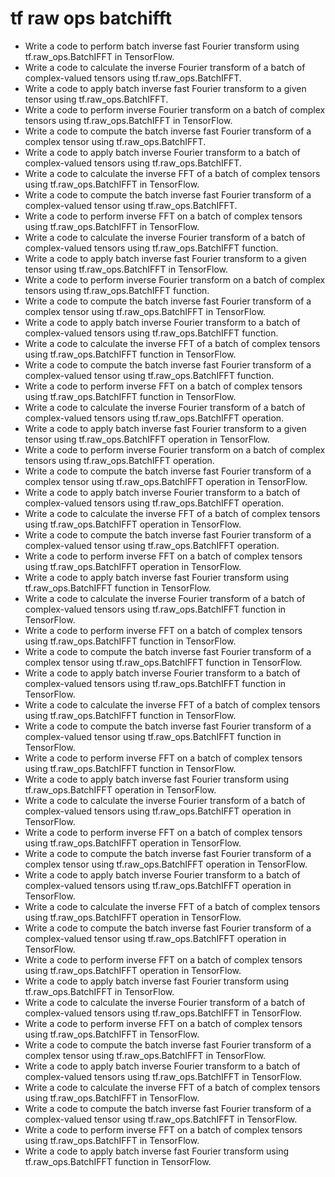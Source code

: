 # tf raw ops batchifft

- Write a code to perform batch inverse fast Fourier transform using tf.raw_ops.BatchIFFT in TensorFlow.
- Write a code to calculate the inverse Fourier transform of a batch of complex-valued tensors using tf.raw_ops.BatchIFFT.
- Write a code to apply batch inverse fast Fourier transform to a given tensor using tf.raw_ops.BatchIFFT.
- Write a code to perform inverse Fourier transform on a batch of complex tensors using tf.raw_ops.BatchIFFT in TensorFlow.
- Write a code to compute the batch inverse fast Fourier transform of a complex tensor using tf.raw_ops.BatchIFFT.
- Write a code to apply batch inverse Fourier transform to a batch of complex-valued tensors using tf.raw_ops.BatchIFFT.
- Write a code to calculate the inverse FFT of a batch of complex tensors using tf.raw_ops.BatchIFFT in TensorFlow.
- Write a code to compute the batch inverse fast Fourier transform of a complex-valued tensor using tf.raw_ops.BatchIFFT.
- Write a code to perform inverse FFT on a batch of complex tensors using tf.raw_ops.BatchIFFT in TensorFlow.
- Write a code to calculate the inverse Fourier transform of a batch of complex-valued tensors using tf.raw_ops.BatchIFFT function.
- Write a code to apply batch inverse fast Fourier transform to a given tensor using tf.raw_ops.BatchIFFT in TensorFlow.
- Write a code to perform inverse Fourier transform on a batch of complex tensors using tf.raw_ops.BatchIFFT function.
- Write a code to compute the batch inverse fast Fourier transform of a complex tensor using tf.raw_ops.BatchIFFT in TensorFlow.
- Write a code to apply batch inverse Fourier transform to a batch of complex-valued tensors using tf.raw_ops.BatchIFFT function.
- Write a code to calculate the inverse FFT of a batch of complex tensors using tf.raw_ops.BatchIFFT function in TensorFlow.
- Write a code to compute the batch inverse fast Fourier transform of a complex-valued tensor using tf.raw_ops.BatchIFFT function.
- Write a code to perform inverse FFT on a batch of complex tensors using tf.raw_ops.BatchIFFT function in TensorFlow.
- Write a code to calculate the inverse Fourier transform of a batch of complex-valued tensors using tf.raw_ops.BatchIFFT operation.
- Write a code to apply batch inverse fast Fourier transform to a given tensor using tf.raw_ops.BatchIFFT operation in TensorFlow.
- Write a code to perform inverse Fourier transform on a batch of complex tensors using tf.raw_ops.BatchIFFT operation.
- Write a code to compute the batch inverse fast Fourier transform of a complex tensor using tf.raw_ops.BatchIFFT operation in TensorFlow.
- Write a code to apply batch inverse Fourier transform to a batch of complex-valued tensors using tf.raw_ops.BatchIFFT operation.
- Write a code to calculate the inverse FFT of a batch of complex tensors using tf.raw_ops.BatchIFFT operation in TensorFlow.
- Write a code to compute the batch inverse fast Fourier transform of a complex-valued tensor using tf.raw_ops.BatchIFFT operation.
- Write a code to perform inverse FFT on a batch of complex tensors using tf.raw_ops.BatchIFFT operation in TensorFlow.
- Write a code to apply batch inverse fast Fourier transform using tf.raw_ops.BatchIFFT function in TensorFlow.
- Write a code to calculate the inverse Fourier transform of a batch of complex-valued tensors using tf.raw_ops.BatchIFFT function in TensorFlow.
- Write a code to perform inverse FFT on a batch of complex tensors using tf.raw_ops.BatchIFFT function in TensorFlow.
- Write a code to compute the batch inverse fast Fourier transform of a complex tensor using tf.raw_ops.BatchIFFT function in TensorFlow.
- Write a code to apply batch inverse Fourier transform to a batch of complex-valued tensors using tf.raw_ops.BatchIFFT function in TensorFlow.
- Write a code to calculate the inverse FFT of a batch of complex tensors using tf.raw_ops.BatchIFFT function in TensorFlow.
- Write a code to compute the batch inverse fast Fourier transform of a complex-valued tensor using tf.raw_ops.BatchIFFT function in TensorFlow.
- Write a code to perform inverse FFT on a batch of complex tensors using tf.raw_ops.BatchIFFT function in TensorFlow.
- Write a code to apply batch inverse fast Fourier transform using tf.raw_ops.BatchIFFT operation in TensorFlow.
- Write a code to calculate the inverse Fourier transform of a batch of complex-valued tensors using tf.raw_ops.BatchIFFT operation in TensorFlow.
- Write a code to perform inverse FFT on a batch of complex tensors using tf.raw_ops.BatchIFFT operation in TensorFlow.
- Write a code to compute the batch inverse fast Fourier transform of a complex tensor using tf.raw_ops.BatchIFFT operation in TensorFlow.
- Write a code to apply batch inverse Fourier transform to a batch of complex-valued tensors using tf.raw_ops.BatchIFFT operation in TensorFlow.
- Write a code to calculate the inverse FFT of a batch of complex tensors using tf.raw_ops.BatchIFFT operation in TensorFlow.
- Write a code to compute the batch inverse fast Fourier transform of a complex-valued tensor using tf.raw_ops.BatchIFFT operation in TensorFlow.
- Write a code to perform inverse FFT on a batch of complex tensors using tf.raw_ops.BatchIFFT operation in TensorFlow.
- Write a code to apply batch inverse fast Fourier transform using tf.raw_ops.BatchIFFT in TensorFlow.
- Write a code to calculate the inverse Fourier transform of a batch of complex-valued tensors using tf.raw_ops.BatchIFFT in TensorFlow.
- Write a code to perform inverse FFT on a batch of complex tensors using tf.raw_ops.BatchIFFT in TensorFlow.
- Write a code to compute the batch inverse fast Fourier transform of a complex tensor using tf.raw_ops.BatchIFFT in TensorFlow.
- Write a code to apply batch inverse Fourier transform to a batch of complex-valued tensors using tf.raw_ops.BatchIFFT in TensorFlow.
- Write a code to calculate the inverse FFT of a batch of complex tensors using tf.raw_ops.BatchIFFT in TensorFlow.
- Write a code to compute the batch inverse fast Fourier transform of a complex-valued tensor using tf.raw_ops.BatchIFFT in TensorFlow.
- Write a code to perform inverse FFT on a batch of complex tensors using tf.raw_ops.BatchIFFT in TensorFlow.
- Write a code to apply batch inverse fast Fourier transform using tf.raw_ops.BatchIFFT function in TensorFlow.